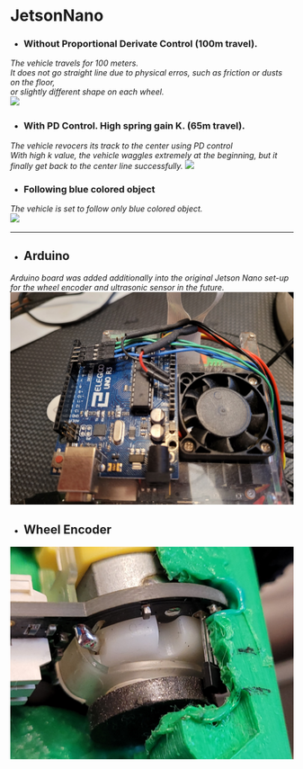 # JetsonNano

- ### Without Proportional Derivate Control (100m travel).
*The vehicle travels for 100 meters.*  
*It does not go straight line due to physical erros,*
*such as friction or dusts on the floor,*  
*or slightly different shape on each wheel.*  
![](demos/JetsonNano-withoutPD.gif)  
  
- ### With PD Control. High spring gain K. (65m travel).  
*The vehicle revocers its track to the center using PD control*  
*With high k value, the vehicle waggles extremely at the beginning, but it finally get back to the center line successfully.*
![](demos/JetsonNano-withPD.gif)  
  
- ### Following blue colored object  
*The vehicle is set to follow only blue colored object.*  
![](demos/JetsonNano-following2.gif)  

---
  
  - ## Arduino  
  *Arduino board was added additionally into the original Jetson Nano set-up*  
  *for the wheel encoder and ultrasonic sensor in the future.*  
![Additional Arduino Board](demos/arduino.jpg)  
  
  - ## Wheel Encoder  
![Additional Wheel Encoder](demos/wheelEncoder.jpg)  


